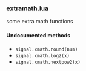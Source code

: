 

### extramath.lua ###

some extra math functions



#### Undocumented methods ####

<a name="signal.xmath.round"></a>
 * `signal.xmath.round(num)`
<a name="signal.xmath.log2"></a>
 * `signal.xmath.log2(x)`
<a name="signal.xmath.nextpow2"></a>
 * `signal.xmath.nextpow2(x)`

